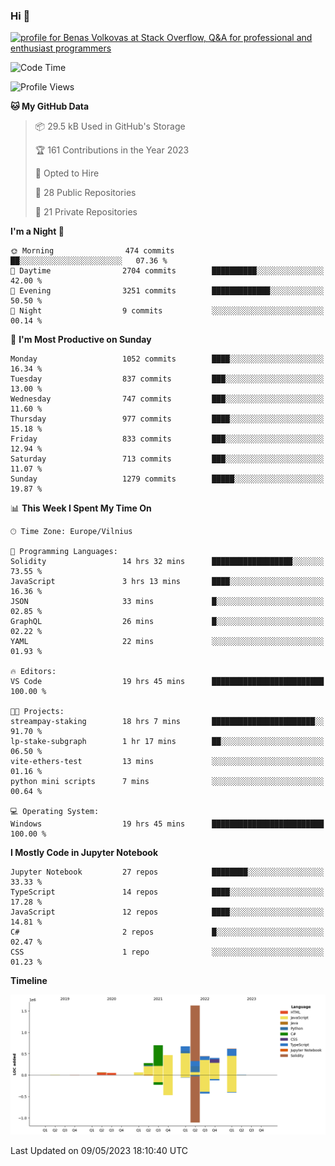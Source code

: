 ### Hi 👋
<a href="https://stackoverflow.com/users/14954249/benas-volkovas"><img src="https://stackoverflow.com/users/flair/14954249.png?theme=dark" width="208" height="58" alt="profile for Benas Volkovas at Stack Overflow, Q&amp;A for professional and enthusiast programmers" title="profile for Benas Volkovas at Stack Overflow, Q&amp;A for professional and enthusiast programmers"></a>

<!--START_SECTION:waka-->
![Code Time](http://img.shields.io/badge/Code%20Time-1%2C439%20hrs%2052%20mins-blue)

![Profile Views](http://img.shields.io/badge/Profile%20Views-0-blue)

**🐱 My GitHub Data** 

> 📦 29.5 kB Used in GitHub's Storage 
 > 
> 🏆 161 Contributions in the Year 2023
 > 
> 💼 Opted to Hire
 > 
> 📜 28 Public Repositories 
 > 
> 🔑 21 Private Repositories 
 > 
**I'm a Night 🦉** 

```text
🌞 Morning                474 commits         ██░░░░░░░░░░░░░░░░░░░░░░░   07.36 % 
🌆 Daytime                2704 commits        ██████████░░░░░░░░░░░░░░░   42.00 % 
🌃 Evening                3251 commits        █████████████░░░░░░░░░░░░   50.50 % 
🌙 Night                  9 commits           ░░░░░░░░░░░░░░░░░░░░░░░░░   00.14 % 
```
📅 **I'm Most Productive on Sunday** 

```text
Monday                   1052 commits        ████░░░░░░░░░░░░░░░░░░░░░   16.34 % 
Tuesday                  837 commits         ███░░░░░░░░░░░░░░░░░░░░░░   13.00 % 
Wednesday                747 commits         ███░░░░░░░░░░░░░░░░░░░░░░   11.60 % 
Thursday                 977 commits         ████░░░░░░░░░░░░░░░░░░░░░   15.18 % 
Friday                   833 commits         ███░░░░░░░░░░░░░░░░░░░░░░   12.94 % 
Saturday                 713 commits         ███░░░░░░░░░░░░░░░░░░░░░░   11.07 % 
Sunday                   1279 commits        █████░░░░░░░░░░░░░░░░░░░░   19.87 % 
```


📊 **This Week I Spent My Time On** 

```text
🕑︎ Time Zone: Europe/Vilnius

💬 Programming Languages: 
Solidity                 14 hrs 32 mins      ██████████████████░░░░░░░   73.55 % 
JavaScript               3 hrs 13 mins       ████░░░░░░░░░░░░░░░░░░░░░   16.36 % 
JSON                     33 mins             █░░░░░░░░░░░░░░░░░░░░░░░░   02.85 % 
GraphQL                  26 mins             █░░░░░░░░░░░░░░░░░░░░░░░░   02.22 % 
YAML                     22 mins             ░░░░░░░░░░░░░░░░░░░░░░░░░   01.93 % 

🔥 Editors: 
VS Code                  19 hrs 45 mins      █████████████████████████   100.00 % 

🐱‍💻 Projects: 
streampay-staking        18 hrs 7 mins       ███████████████████████░░   91.70 % 
lp-stake-subgraph        1 hr 17 mins        ██░░░░░░░░░░░░░░░░░░░░░░░   06.50 % 
vite-ethers-test         13 mins             ░░░░░░░░░░░░░░░░░░░░░░░░░   01.16 % 
python mini scripts      7 mins              ░░░░░░░░░░░░░░░░░░░░░░░░░   00.64 % 

💻 Operating System: 
Windows                  19 hrs 45 mins      █████████████████████████   100.00 % 
```

**I Mostly Code in Jupyter Notebook** 

```text
Jupyter Notebook         27 repos            ████████░░░░░░░░░░░░░░░░░   33.33 % 
TypeScript               14 repos            ████░░░░░░░░░░░░░░░░░░░░░   17.28 % 
JavaScript               12 repos            ████░░░░░░░░░░░░░░░░░░░░░   14.81 % 
C#                       2 repos             █░░░░░░░░░░░░░░░░░░░░░░░░   02.47 % 
CSS                      1 repo              ░░░░░░░░░░░░░░░░░░░░░░░░░   01.23 % 
```



**Timeline**

![Lines of Code chart](https://raw.githubusercontent.com/BenasVolkovas/BenasVolkovas/main/assets/bar_graph.png)


 Last Updated on 09/05/2023 18:10:40 UTC
<!--END_SECTION:waka-->
